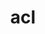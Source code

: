 ---
title: "acl"
layout: cache
categories: [package, develop]
meta: {"compilers": ["gcc@10.5.0", "gcc@13.3.0"], "num_specs": 56, "num_specs_by_stack": {"developer-tools-aarch64-linux-gnu": 28, "developer-tools-x86_64_v3-linux-gnu": 28, "root": 56}, "oss": ["centos7", "rhel8"], "platforms": ["linux"], "stacks": ["developer-tools-aarch64-linux-gnu", "developer-tools-x86_64_v3-linux-gnu", "root"], "targets": ["aarch64", "x86_64_v3"], "versions": ["2.2.53"]}
spec_details: [{"compiler": "gcc@13.3.0", "hash": "2g5iwzimws3nxwlct3bq2trzxznuzdsk", "os": "rhel8", "platform": "linux", "size": "-", "stacks": ["developer-tools-aarch64-linux-gnu", "root"], "target": "aarch64", "variants": ["build_system=autotools"], "versions": ["2.2.53"]}, {"compiler": "gcc@13.3.0", "hash": "2jtqcll4uwgzieleu6kaf4mwqi2jmnuv", "os": "rhel8", "platform": "linux", "size": "-", "stacks": ["developer-tools-aarch64-linux-gnu", "root"], "target": "aarch64", "variants": ["build_system=autotools"], "versions": ["2.2.53"]}, {"compiler": "gcc@10.5.0", "hash": "2kr5ojd6zetve5svjjqdoaav7a7iisfy", "os": "centos7", "platform": "linux", "size": "-", "stacks": ["developer-tools-x86_64_v3-linux-gnu", "root"], "target": "x86_64_v3", "variants": ["build_system=autotools"], "versions": ["2.2.53"]}, {"compiler": "gcc@10.5.0", "hash": "2p6ry35gtxtqrzw26ouov4pbguoedrks", "os": "centos7", "platform": "linux", "size": "-", "stacks": ["developer-tools-x86_64_v3-linux-gnu", "root"], "target": "x86_64_v3", "variants": ["build_system=autotools"], "versions": ["2.2.53"]}, {"compiler": "gcc@13.3.0", "hash": "3otlficvhzpox5jg3rqbwpgvnl4mn2wf", "os": "rhel8", "platform": "linux", "size": "-", "stacks": ["developer-tools-aarch64-linux-gnu", "root"], "target": "aarch64", "variants": ["build_system=autotools"], "versions": ["2.2.53"]}, {"compiler": "gcc@10.5.0", "hash": "4aad25vjy4upjnrranupskspz3kysgqh", "os": "centos7", "platform": "linux", "size": "-", "stacks": ["developer-tools-x86_64_v3-linux-gnu", "root"], "target": "x86_64_v3", "variants": ["build_system=autotools"], "versions": ["2.2.53"]}, {"compiler": "gcc@13.3.0", "hash": "4s37vogy6fmivmmy36pmaxeiszmi3aqk", "os": "rhel8", "platform": "linux", "size": "-", "stacks": ["developer-tools-aarch64-linux-gnu", "root"], "target": "aarch64", "variants": ["build_system=autotools"], "versions": ["2.2.53"]}, {"compiler": "gcc@10.5.0", "hash": "5ybgsbidi4fe5w7un2wk75vnsl2gvoi4", "os": "centos7", "platform": "linux", "size": "-", "stacks": ["developer-tools-x86_64_v3-linux-gnu", "root"], "target": "x86_64_v3", "variants": ["build_system=autotools"], "versions": ["2.2.53"]}, {"compiler": "gcc@10.5.0", "hash": "5z3y37av5xgjjgodeg4t2pzbkskdu5hv", "os": "centos7", "platform": "linux", "size": "-", "stacks": ["developer-tools-x86_64_v3-linux-gnu", "root"], "target": "x86_64_v3", "variants": ["build_system=autotools"], "versions": ["2.2.53"]}, {"compiler": "gcc@13.3.0", "hash": "6da4irjksxdnxfbl24jbq5vtlpbqcysb", "os": "rhel8", "platform": "linux", "size": "-", "stacks": ["developer-tools-aarch64-linux-gnu", "root"], "target": "aarch64", "variants": ["build_system=autotools"], "versions": ["2.2.53"]}, {"compiler": "gcc@13.3.0", "hash": "6vgac32dtqrr3exhbsg5x6wepznj6nr6", "os": "rhel8", "platform": "linux", "size": "-", "stacks": ["developer-tools-aarch64-linux-gnu", "root"], "target": "aarch64", "variants": ["build_system=autotools"], "versions": ["2.2.53"]}, {"compiler": "gcc@13.3.0", "hash": "aqkubjdc5zm4pmlvzpqayxdvzpmkercl", "os": "rhel8", "platform": "linux", "size": "-", "stacks": ["developer-tools-aarch64-linux-gnu", "root"], "target": "aarch64", "variants": ["build_system=autotools"], "versions": ["2.2.53"]}, {"compiler": "gcc@13.3.0", "hash": "aqvkwutxmz4n4rewpsxtoir2b4xy6nav", "os": "rhel8", "platform": "linux", "size": "-", "stacks": ["developer-tools-aarch64-linux-gnu", "root"], "target": "aarch64", "variants": ["build_system=autotools"], "versions": ["2.2.53"]}, {"compiler": "gcc@10.5.0", "hash": "bc6pwzs37utyahppre7nyx7balgd7xl5", "os": "centos7", "platform": "linux", "size": "-", "stacks": ["developer-tools-x86_64_v3-linux-gnu", "root"], "target": "x86_64_v3", "variants": ["build_system=autotools"], "versions": ["2.2.53"]}, {"compiler": "gcc@13.3.0", "hash": "bk4fh4s4lb4v2rsvfl5jku72uxp33zul", "os": "rhel8", "platform": "linux", "size": "-", "stacks": ["developer-tools-aarch64-linux-gnu", "root"], "target": "aarch64", "variants": ["build_system=autotools"], "versions": ["2.2.53"]}, {"compiler": "gcc@10.5.0", "hash": "c3tkkojtgxpgwhk7ix6yagg3scvclw4l", "os": "centos7", "platform": "linux", "size": "-", "stacks": ["developer-tools-x86_64_v3-linux-gnu", "root"], "target": "x86_64_v3", "variants": ["build_system=autotools"], "versions": ["2.2.53"]}, {"compiler": "gcc@10.5.0", "hash": "dd3lkf4cbgpf2ocd4s2kofkauilin32y", "os": "centos7", "platform": "linux", "size": "-", "stacks": ["developer-tools-x86_64_v3-linux-gnu", "root"], "target": "x86_64_v3", "variants": ["build_system=autotools"], "versions": ["2.2.53"]}, {"compiler": "gcc@13.3.0", "hash": "dgz7hlihjrmx5dedpyj44dgogjjyl7c4", "os": "rhel8", "platform": "linux", "size": "-", "stacks": ["developer-tools-aarch64-linux-gnu", "root"], "target": "aarch64", "variants": ["build_system=autotools"], "versions": ["2.2.53"]}, {"compiler": "gcc@10.5.0", "hash": "dnmzvgmjujfgzwepf2vnnp7htfrxbdb6", "os": "centos7", "platform": "linux", "size": "-", "stacks": ["developer-tools-x86_64_v3-linux-gnu", "root"], "target": "x86_64_v3", "variants": ["build_system=autotools"], "versions": ["2.2.53"]}, {"compiler": "gcc@10.5.0", "hash": "f5raf2abrjbylfq3csk5rjvl2qxzsfld", "os": "centos7", "platform": "linux", "size": "-", "stacks": ["developer-tools-x86_64_v3-linux-gnu", "root"], "target": "x86_64_v3", "variants": ["build_system=autotools"], "versions": ["2.2.53"]}, {"compiler": "gcc@13.3.0", "hash": "fborfh2du3n4tvhooifheb3aimupnilw", "os": "rhel8", "platform": "linux", "size": "-", "stacks": ["developer-tools-aarch64-linux-gnu", "root"], "target": "aarch64", "variants": ["build_system=autotools"], "versions": ["2.2.53"]}, {"compiler": "gcc@10.5.0", "hash": "fqoiwbi22wursmh4yk6vprk7l6vo6ux4", "os": "centos7", "platform": "linux", "size": "-", "stacks": ["developer-tools-x86_64_v3-linux-gnu", "root"], "target": "x86_64_v3", "variants": ["build_system=autotools"], "versions": ["2.2.53"]}, {"compiler": "gcc@13.3.0", "hash": "g7guxpr6ftnnzasuo6n423bl62yxp6cr", "os": "rhel8", "platform": "linux", "size": "-", "stacks": ["developer-tools-aarch64-linux-gnu", "root"], "target": "aarch64", "variants": ["build_system=autotools"], "versions": ["2.2.53"]}, {"compiler": "gcc@13.3.0", "hash": "gb4nepvetx5se6i4vv66qneqoqkyrpuv", "os": "rhel8", "platform": "linux", "size": "-", "stacks": ["developer-tools-aarch64-linux-gnu", "root"], "target": "aarch64", "variants": ["build_system=autotools"], "versions": ["2.2.53"]}, {"compiler": "gcc@10.5.0", "hash": "h3hiweuolxwe5qsa3rlcs6ecsi2l5rk7", "os": "centos7", "platform": "linux", "size": "-", "stacks": ["developer-tools-x86_64_v3-linux-gnu", "root"], "target": "x86_64_v3", "variants": ["build_system=autotools"], "versions": ["2.2.53"]}, {"compiler": "gcc@13.3.0", "hash": "ho6fusejid46trd3dzf4tn4wknqi7zks", "os": "rhel8", "platform": "linux", "size": "-", "stacks": ["developer-tools-aarch64-linux-gnu", "root"], "target": "aarch64", "variants": ["build_system=autotools"], "versions": ["2.2.53"]}, {"compiler": "gcc@10.5.0", "hash": "j3v7jucn3zu6zsrciipblnk3sirs6tr5", "os": "centos7", "platform": "linux", "size": "-", "stacks": ["developer-tools-x86_64_v3-linux-gnu", "root"], "target": "x86_64_v3", "variants": ["build_system=autotools"], "versions": ["2.2.53"]}, {"compiler": "gcc@10.5.0", "hash": "jnfrkxrjf3pc7gxih54n4jsmbxlyunig", "os": "centos7", "platform": "linux", "size": "-", "stacks": ["developer-tools-x86_64_v3-linux-gnu", "root"], "target": "x86_64_v3", "variants": ["build_system=autotools"], "versions": ["2.2.53"]}, {"compiler": "gcc@10.5.0", "hash": "jxu5gmivuwcjnfmov32p7h57nwrqk6ct", "os": "centos7", "platform": "linux", "size": "-", "stacks": ["developer-tools-x86_64_v3-linux-gnu", "root"], "target": "x86_64_v3", "variants": ["build_system=autotools"], "versions": ["2.2.53"]}, {"compiler": "gcc@13.3.0", "hash": "lb7nlzqg4ssxwfagjcjijqagptd6yltj", "os": "rhel8", "platform": "linux", "size": "-", "stacks": ["developer-tools-aarch64-linux-gnu", "root"], "target": "aarch64", "variants": ["build_system=autotools"], "versions": ["2.2.53"]}, {"compiler": "gcc@10.5.0", "hash": "mq4nigw5mloesflyg4ai7x25yif5nlgh", "os": "centos7", "platform": "linux", "size": "-", "stacks": ["developer-tools-x86_64_v3-linux-gnu", "root"], "target": "x86_64_v3", "variants": ["build_system=autotools"], "versions": ["2.2.53"]}, {"compiler": "gcc@13.3.0", "hash": "nkfbmlkbldlyjwl3z4rnjprun4obmiba", "os": "rhel8", "platform": "linux", "size": "-", "stacks": ["developer-tools-aarch64-linux-gnu", "root"], "target": "aarch64", "variants": ["build_system=autotools"], "versions": ["2.2.53"]}, {"compiler": "gcc@10.5.0", "hash": "ognl5nntnursp2246ihyvq2uw6qght7v", "os": "centos7", "platform": "linux", "size": "-", "stacks": ["developer-tools-x86_64_v3-linux-gnu", "root"], "target": "x86_64_v3", "variants": ["build_system=autotools"], "versions": ["2.2.53"]}, {"compiler": "gcc@13.3.0", "hash": "okp37h4momabzsw3la7bzhkd64e6lp67", "os": "rhel8", "platform": "linux", "size": "-", "stacks": ["developer-tools-aarch64-linux-gnu", "root"], "target": "aarch64", "variants": ["build_system=autotools"], "versions": ["2.2.53"]}, {"compiler": "gcc@10.5.0", "hash": "qafkjj47ataqug3taw35h2hiqntxtfqc", "os": "centos7", "platform": "linux", "size": "-", "stacks": ["developer-tools-x86_64_v3-linux-gnu", "root"], "target": "x86_64_v3", "variants": ["build_system=autotools"], "versions": ["2.2.53"]}, {"compiler": "gcc@10.5.0", "hash": "qhxwlgxn6gpchn3ppvkscb7dtv2753zj", "os": "centos7", "platform": "linux", "size": "-", "stacks": ["developer-tools-x86_64_v3-linux-gnu", "root"], "target": "x86_64_v3", "variants": ["build_system=autotools"], "versions": ["2.2.53"]}, {"compiler": "gcc@13.3.0", "hash": "qtt2seej3zdifd3b766cc4phmv2qknyq", "os": "rhel8", "platform": "linux", "size": "-", "stacks": ["developer-tools-aarch64-linux-gnu", "root"], "target": "aarch64", "variants": ["build_system=autotools"], "versions": ["2.2.53"]}, {"compiler": "gcc@10.5.0", "hash": "r3sfausmxbecorwr66dguupjogk7j2dn", "os": "centos7", "platform": "linux", "size": "-", "stacks": ["developer-tools-x86_64_v3-linux-gnu", "root"], "target": "x86_64_v3", "variants": ["build_system=autotools"], "versions": ["2.2.53"]}, {"compiler": "gcc@10.5.0", "hash": "rzd3x7y6u52xrfeq52n74i4whtihtfkw", "os": "centos7", "platform": "linux", "size": "-", "stacks": ["developer-tools-x86_64_v3-linux-gnu", "root"], "target": "x86_64_v3", "variants": ["build_system=autotools"], "versions": ["2.2.53"]}, {"compiler": "gcc@10.5.0", "hash": "ssihxlkyr5gs6xodr6ewbyglmdiij7ba", "os": "centos7", "platform": "linux", "size": "-", "stacks": ["developer-tools-x86_64_v3-linux-gnu", "root"], "target": "x86_64_v3", "variants": ["build_system=autotools"], "versions": ["2.2.53"]}, {"compiler": "gcc@10.5.0", "hash": "ta423b3johu5fuz6lzi35eqidt3aov32", "os": "centos7", "platform": "linux", "size": "-", "stacks": ["developer-tools-x86_64_v3-linux-gnu", "root"], "target": "x86_64_v3", "variants": ["build_system=autotools"], "versions": ["2.2.53"]}, {"compiler": "gcc@13.3.0", "hash": "tikrnbslxps7vp2vjks6fwns2nlvwrk5", "os": "rhel8", "platform": "linux", "size": "-", "stacks": ["developer-tools-aarch64-linux-gnu", "root"], "target": "aarch64", "variants": ["build_system=autotools"], "versions": ["2.2.53"]}, {"compiler": "gcc@13.3.0", "hash": "tqxqkxeksko4wcmidtokz46ctlezuqzk", "os": "rhel8", "platform": "linux", "size": "-", "stacks": ["developer-tools-aarch64-linux-gnu", "root"], "target": "aarch64", "variants": ["build_system=autotools"], "versions": ["2.2.53"]}, {"compiler": "gcc@10.5.0", "hash": "tu42xuaokotozisttxdpkcprbzldcndj", "os": "centos7", "platform": "linux", "size": "-", "stacks": ["developer-tools-x86_64_v3-linux-gnu", "root"], "target": "x86_64_v3", "variants": ["build_system=autotools"], "versions": ["2.2.53"]}, {"compiler": "gcc@13.3.0", "hash": "tybqf2yt7yx3xi4hf7upte3vfgmisfem", "os": "rhel8", "platform": "linux", "size": "-", "stacks": ["developer-tools-aarch64-linux-gnu", "root"], "target": "aarch64", "variants": ["build_system=autotools"], "versions": ["2.2.53"]}, {"compiler": "gcc@10.5.0", "hash": "ufdewiyffpybangbxfmkgyrxh3a6f7c5", "os": "centos7", "platform": "linux", "size": "-", "stacks": ["developer-tools-x86_64_v3-linux-gnu", "root"], "target": "x86_64_v3", "variants": ["build_system=autotools"], "versions": ["2.2.53"]}, {"compiler": "gcc@13.3.0", "hash": "ukemms4icbe7u6atpvxscjjvrfcszvak", "os": "rhel8", "platform": "linux", "size": "-", "stacks": ["developer-tools-aarch64-linux-gnu", "root"], "target": "aarch64", "variants": ["build_system=autotools"], "versions": ["2.2.53"]}, {"compiler": "gcc@13.3.0", "hash": "vybedrz67nvmctofo5ug2uudmys2ymfd", "os": "rhel8", "platform": "linux", "size": "-", "stacks": ["developer-tools-aarch64-linux-gnu", "root"], "target": "aarch64", "variants": ["build_system=autotools"], "versions": ["2.2.53"]}, {"compiler": "gcc@13.3.0", "hash": "vzv6hwtfurb6utjshbhfatl2tobv2cle", "os": "rhel8", "platform": "linux", "size": "-", "stacks": ["developer-tools-aarch64-linux-gnu", "root"], "target": "aarch64", "variants": ["build_system=autotools"], "versions": ["2.2.53"]}, {"compiler": "gcc@13.3.0", "hash": "wdyemfh5qvo5hnuxf7pdjjgo26ygmahb", "os": "rhel8", "platform": "linux", "size": "-", "stacks": ["developer-tools-aarch64-linux-gnu", "root"], "target": "aarch64", "variants": ["build_system=autotools"], "versions": ["2.2.53"]}, {"compiler": "gcc@10.5.0", "hash": "wpskhyh45wxlcagr75dw3oj5tnvwcaut", "os": "centos7", "platform": "linux", "size": "-", "stacks": ["developer-tools-x86_64_v3-linux-gnu", "root"], "target": "x86_64_v3", "variants": ["build_system=autotools"], "versions": ["2.2.53"]}, {"compiler": "gcc@13.3.0", "hash": "y5hsw3htb3nhx4cia3oe3zuqyqij2sld", "os": "rhel8", "platform": "linux", "size": "-", "stacks": ["developer-tools-aarch64-linux-gnu", "root"], "target": "aarch64", "variants": ["build_system=autotools"], "versions": ["2.2.53"]}, {"compiler": "gcc@10.5.0", "hash": "y5ypcopuxg52d74ca6e2qbpq5wntm2dl", "os": "centos7", "platform": "linux", "size": "-", "stacks": ["developer-tools-x86_64_v3-linux-gnu", "root"], "target": "x86_64_v3", "variants": ["build_system=autotools"], "versions": ["2.2.53"]}, {"compiler": "gcc@13.3.0", "hash": "yxhqcoc2iwmndj23y6r3cyhgxrqh4foo", "os": "rhel8", "platform": "linux", "size": "-", "stacks": ["developer-tools-aarch64-linux-gnu", "root"], "target": "aarch64", "variants": ["build_system=autotools"], "versions": ["2.2.53"]}, {"compiler": "gcc@10.5.0", "hash": "zl3hr43ymk6wlqgri4k7zedn4wa3mm57", "os": "centos7", "platform": "linux", "size": "-", "stacks": ["developer-tools-x86_64_v3-linux-gnu", "root"], "target": "x86_64_v3", "variants": ["build_system=autotools"], "versions": ["2.2.53"]}, {"compiler": "gcc@13.3.0", "hash": "zpf2rqt2zthg7hbfkcqfw4z3fwgpzrdf", "os": "rhel8", "platform": "linux", "size": "-", "stacks": ["developer-tools-aarch64-linux-gnu", "root"], "target": "aarch64", "variants": ["build_system=autotools"], "versions": ["2.2.53"]}]
---